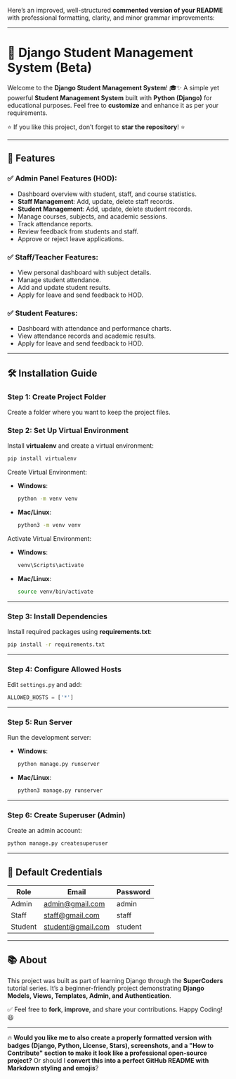 Here’s an improved, well-structured **commented version of your README** with professional formatting, clarity, and minor grammar improvements:

---

# 📘 **Django Student Management System (Beta)**

Welcome to the **Django Student Management System**! 🎓✨
A simple yet powerful **Student Management System** built with **Python (Django)** for educational purposes.
Feel free to **customize** and enhance it as per your requirements.

⭐ If you like this project, don’t forget to **star the repository**! ⭐

---

## 🚀 **Features**

### ✅ **Admin Panel Features (HOD):**

* Dashboard overview with student, staff, and course statistics.
* **Staff Management**: Add, update, delete staff records.
* **Student Management**: Add, update, delete student records.
* Manage courses, subjects, and academic sessions.
* Track attendance reports.
* Review feedback from students and staff.
* Approve or reject leave applications.

### ✅ **Staff/Teacher Features:**

* View personal dashboard with subject details.
* Manage student attendance.
* Add and update student results.
* Apply for leave and send feedback to HOD.

### ✅ **Student Features:**

* Dashboard with attendance and performance charts.
* View attendance records and academic results.
* Apply for leave and send feedback to HOD.

---

## 🛠 **Installation Guide**

### **Step 1: Create Project Folder**

Create a folder where you want to keep the project files.

### **Step 2: Set Up Virtual Environment**

Install **virtualenv** and create a virtual environment:

```bash
pip install virtualenv
```

Create Virtual Environment:

* **Windows**:

  ```bash
  python -m venv venv
  ```
* **Mac/Linux**:

  ```bash
  python3 -m venv venv
  ```

Activate Virtual Environment:

* **Windows**:

  ```bash
  venv\Scripts\activate
  ```
* **Mac/Linux**:

  ```bash
  source venv/bin/activate
  ```

---

### **Step 3: Install Dependencies**

Install required packages using **requirements.txt**:

```bash
pip install -r requirements.txt
```

---

### **Step 4: Configure Allowed Hosts**

Edit `settings.py` and add:

```python
ALLOWED_HOSTS = ['*']
```

---

### **Step 5: Run Server**

Run the development server:

* **Windows**:

  ```bash
  python manage.py runserver
  ```
* **Mac/Linux**:

  ```bash
  python3 manage.py runserver
  ```

---

### **Step 6: Create Superuser (Admin)**

Create an admin account:

```bash
python manage.py createsuperuser
```

---

## 🔑 **Default Credentials**

| Role    | Email                                         | Password |
| ------- | --------------------------------------------- | -------- |
| Admin   | [admin@gmail.com](mailto:admin@gmail.com)     | admin    |
| Staff   | [staff@gmail.com](mailto:staff@gmail.com)     | staff    |
| Student | [student@gmail.com](mailto:student@gmail.com) | student  |

---

## 📚 **About**

This project was built as part of learning Django through the **SuperCoders** tutorial series.
It’s a beginner-friendly project demonstrating **Django Models, Views, Templates, Admin, and Authentication**.

✅ Feel free to **fork**, **improve**, and share your contributions.
Happy Coding! 😃

---

🔥 **Would you like me to also create a properly formatted version with badges (Django, Python, License, Stars), screenshots, and a "How to Contribute" section to make it look like a professional open-source project?**
Or should I **convert this into a perfect GitHub README with Markdown styling and emojis**?
